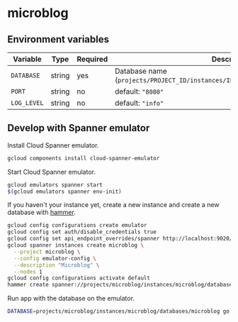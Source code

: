 microblog
=========

## Environment variables

| Variable | Type | Required | Description |
|---|---|---|---|
| `DATABASE` | string | yes | Database name (`projects/PROJECT_ID/instances/INSTANCE_ID/databases/DATABASE_ID`) |
| `PORT` | string | no | default: `"8080"` |
| `LOG_LEVEL` | string | no | default: `"info"` |

## Develop with Spanner emulator

Install Cloud Spanner emulator.

```bash
gcloud components install cloud-spanner-emulator
```

Start Cloud Spanner emulator.

```bash
gcloud emulators spanner start
$(gcloud emulators spanner env-init)
```

If you haven't your instance yet, create a new instance and create a new database with [hammer](https://github.com/daichirata/hammer).

```bash
gcloud config configurations create emulator
gcloud config set auth/disable_credentials true
gcloud config set api_endpoint_overrides/spanner http://localhost:9020/
gcloud spanner instances create microblog \
  --project microblog \
  --config emulator-config \
  --description "Microblog" \
  --nodes 1
gcloud config configurations activate default
hammer create spanner://projects/microblog/instances/microblog/databases/microblog schema.sql
```

Run app with the database on the emulator.

```bash
DATABASE=projects/microblog/instances/microblog/databases/microblog go run *.go
```
